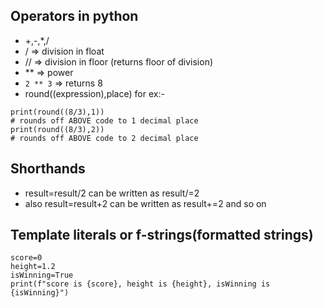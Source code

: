 ## Operators in python
- +,-,*,/
- / => division in float
- // => division in floor (returns floor of division)
- ** => power 
- ```2 ** 3``` => returns 8
- round((expression),place)
for ex:-
```
print(round((8/3),1))
# rounds off ABOVE code to 1 decimal place
print(round((8/3),2))
# rounds off ABOVE code to 2 decimal place
```
## Shorthands
- result=result/2 can be written as result/=2
- also result=result+2 can be written as result+=2
and so on

## Template literals or f-strings(formatted strings)
```
score=0
height=1.2
isWinning=True
print(f"score is {score}, height is {height}, isWinning is {isWinning}")
```
